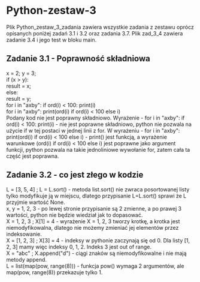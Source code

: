 # Python-zestaw-3
Plik Python_zestaw_3_zadania zawiera wszystkie zadania z zestawu oprócz opisanych poniżej zadań 3.1 i 3.2 oraz zadania 3.7. Plik zad_3_4 zawiera zadanie 3.4 i jego test w bloku main.
## Zadanie 3.1 - Poprawność składniowa 
x = 2; y = 3;  
if (x > y):  
    result = x;  
else:  
    result = y;  
for i in "axby": if ord(i) < 100: print(i)  
for i in "axby": print(ord(i) if ord(i) < 100 else i)  
Podany kod nie jest poprawny składniowo. Wyrażenie - for i in "axby": if ord(i) < 100: print(i) - nie jest poprawne składniowo, python nie pozwala na użycie if w tej postaci w jednej linii z for. W wyrażeniu - for i in "axby": print(ord(i) if ord(i) < 100 else i) - print() jest funkcją, a wyrażenie warunkowe (ord(i) if ord(i) < 100 else i) jest poprawne jako argument funkcji, python pozwala na takie jednoliniowe wywołanie for, zatem cała ta część jest poprawna.

## Zadanie 3.2 - co jest złego w kodzie
L = [3, 5, 4] ; L = L.sort() - metoda list.sort() nie zwraca posortowanej listy tylko modyfikuje ją w miejscu, dlatego przypisanie L=L.sort() sprawi że L przyjmie wartość None.   
x, y = 1, 2, 3  - po lewej stronie przypisanie są 2 zmienne, a po prawej 3 wartości, python nie będzie wiedział jak to dopasować.  
X = 1, 2, 3 ; X[1] = 4  - wyrażenie X = 1, 2, 3 tworzy krotkę, a krotka jest niemodyfikowalna, dlatego nie możemy zmieniać jej elementów przez indeksowanie.   
X = [1, 2, 3] ; X[3] = 4  - indeksy w pythonie zaczynają się od 0. Dla listy [1, 2, 3] mamy więc indeksy 0, 1, 2. Indeks 3 jest out of range.  
X = "abc" ; X.append("d")  - ciągi znaków są niemodyfikowalne i nie mają metody append.  
L = list(map(pow, range(8)))  - funkcja pow() wymaga 2 argumentów, ale map(pow, range(8)) przekazuje tylko 1.  


